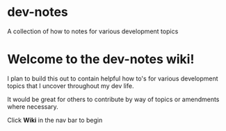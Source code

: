 # dev-notes
A collection of how to notes for various development topics

# Welcome to the dev-notes wiki!

I plan to build this out to contain helpful how to's for various development topics that I uncover throughout my dev life.

It would be great for others to contribute by way of topics or amendments where necessary.

Click **Wiki** in the nav bar to begin
